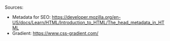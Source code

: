 Sources: 
- Metadata for SEO: https://developer.mozilla.org/en-US/docs/Learn/HTML/Introduction_to_HTML/The_head_metadata_in_HTML
- Gradient: https://www.css-gradient.com/